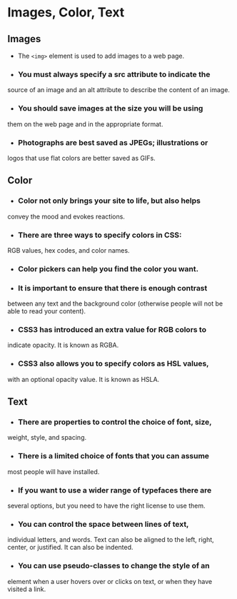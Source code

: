 # Images, Color, Text

## Images

- The `<img>` element is used to add images to a
web page.
- ### You must always specify a src attribute to indicate the
source of an image and an alt attribute to describe the
content of an image.

- ### You should save images at the size you will be using
them on the web page and in the appropriate format.

- ### Photographs are best saved as JPEGs; illustrations or
logos that use flat colors are better saved as GIFs.

## Color 

- ### Color not only brings your site to life, but also helps
convey the mood and evokes reactions.

- ### There are three ways to specify colors in CSS:
RGB values, hex codes, and color names.

- ### Color pickers can help you find the color you want.

- ### It is important to ensure that there is enough contrast
between any text and the background color (otherwise
people will not be able to read your content).

- ### CSS3 has introduced an extra value for RGB colors to
indicate opacity. It is known as RGBA.

- ### CSS3 also allows you to specify colors as HSL values,
with an optional opacity value. It is known as HSLA.

## Text

- ### There are properties to control the choice of font, size,
weight, style, and spacing.

- ###  There is a limited choice of fonts that you can assume
most people will have installed.

- ### If you want to use a wider range of typefaces there are
several options, but you need to have the right license
to use them.

- ### You can control the space between lines of text,
individual letters, and words. Text can also be aligned
to the left, right, center, or justified. It can also be
indented.

- ### You can use pseudo-classes to change the style of an
element when a user hovers over or clicks on text, or
when they have visited a link.